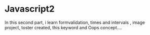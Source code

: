 ﻿# Javascript2  
 In this second part, i learn formvalidation, times and intervals , image project, toster created, this keyword and Oops concept....


  


